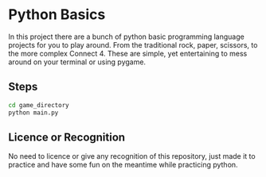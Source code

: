 # Python Basics

In this project there are a bunch of python basic programming language projects for you to play around. From the traditional rock, paper, scissors, to the more complex Connect 4. These are simple, yet entertaining to mess around on your terminal or using pygame.

## Steps

```sh
cd game_directory
python main.py
```

## Licence or Recognition

No need to licence or give any recognition of this repository, just made it to practice and have some fun on the meantime while practicing python.
